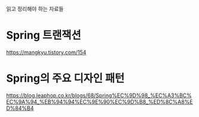 읽고 정리해야 하는 자료들
# Spring 트랜잭션
https://mangkyu.tistory.com/154

# Spring의 주요 디자인 패턴
https://blog.leaphop.co.kr/blogs/68/Spring%EC%9D%98_%EC%A3%BC%EC%9A%94_%EB%94%94%EC%9E%90%EC%9D%B8_%ED%8C%A8%ED%84%B4
